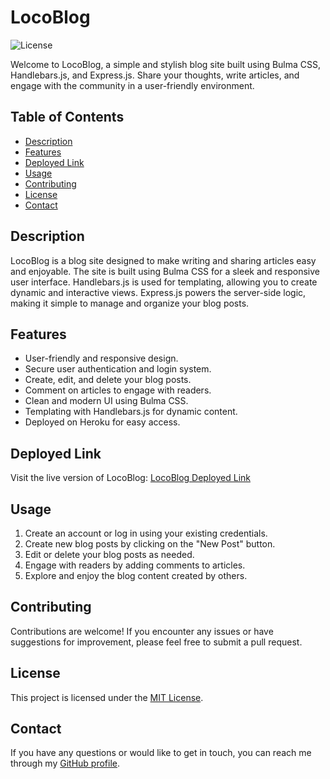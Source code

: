 # LocoBlog

![License](https://img.shields.io/badge/license-MIT-blue.svg)

Welcome to LocoBlog, a simple and stylish blog site built using Bulma CSS, Handlebars.js, and Express.js. Share your thoughts, write articles, and engage with the community in a user-friendly environment.

## Table of Contents

- [Description](#description)
- [Features](#features)
- [Deployed Link](#deployed-link)
- [Usage](#usage)
- [Contributing](#contributing)
- [License](#license)
- [Contact](#contact)

## Description

LocoBlog is a blog site designed to make writing and sharing articles easy and enjoyable. The site is built using Bulma CSS for a sleek and responsive user interface. Handlebars.js is used for templating, allowing you to create dynamic and interactive views. Express.js powers the server-side logic, making it simple to manage and organize your blog posts.

## Features

- User-friendly and responsive design.
- Secure user authentication and login system.
- Create, edit, and delete your blog posts.
- Comment on articles to engage with readers.
- Clean and modern UI using Bulma CSS.
- Templating with Handlebars.js for dynamic content.
- Deployed on Heroku for easy access.

## Deployed Link

Visit the live version of LocoBlog: [LocoBlog Deployed Link](https://locoblog-73e002543272.herokuapp.com/)

## Usage

1. Create an account or log in using your existing credentials.
2. Create new blog posts by clicking on the "New Post" button.
3. Edit or delete your blog posts as needed.
4. Engage with readers by adding comments to articles.
5. Explore and enjoy the blog content created by others.

## Contributing

Contributions are welcome! If you encounter any issues or have suggestions for improvement, please feel free to submit a pull request.

## License

This project is licensed under the [MIT License](LICENSE).

## Contact

If you have any questions or would like to get in touch, you can reach me through my [GitHub profile](https://github.com/Luis6400).
